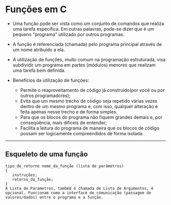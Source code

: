 # Funções em C

+ Uma função pode ser vista como um conjunto de comandos que realiza uma tarefa específica. Em outras palavras, pode-se dizer que é um pequeno "programa" utilizado por outros programas.

+ A função é referenciada (chamada) pelo programa principal através de um nome atribuído a ela.

+ A utilização de funções, muito comum na programação estruturada, visa subdividir um programa em partes (módulos) menores que realizam uma tarefa bem definida.
+ Benefícios da utilização de funções:
   + Permite o reaproveitamento de código já construído(por você ou por outros programadores);
   + Evita que um mesmo trecho de código seja repetido várias vezes dentro de um mesmo programa e, com isso, qualquer alteração é feita apenas nesse trecho e de forma simples.
   + Para que os blocos do programa não fiquem grandes demais e, por conseqüência, mais difíceis de entender;
   + Facilita a leitura do programa de maneira que os blocos de código possam ser logicamente compreendidos de forma isolada.
----
Esqueleto de uma função
----
```
tipo_de_retorno nome_da_função (lista de parâmetros)
{
   instruções;
   retorno_da_função;
}
A Lista de Parametros, também é chamada de Lista de Argumentos, é opcional. Funcionam como a interface de comunicação (passagem de valores/dados) entre o programa e a função.  
```
